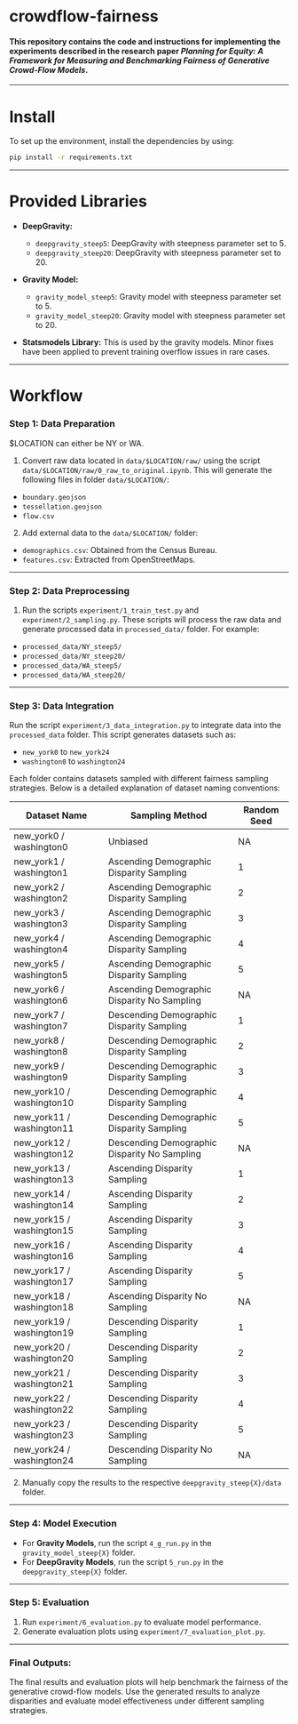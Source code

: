 # crowdflow-fairness
#### This repository contains the code and instructions for implementing the experiments described in the research paper *Planning for Equity: A Framework for Measuring and Benchmarking Fairness of Generative Crowd-Flow Models*.

---
# Install 
To set up the environment, install the dependencies by using: 
```bash
pip install -r requirements.txt
```
---


# Provided Libraries
- **DeepGravity:**
  - `deepgravity_steep5`: DeepGravity with steepness parameter set to 5.
  - `deepgravity_steep20`: DeepGravity with steepness parameter set to 20.

- **Gravity Model:**
  - `gravity_model_steep5`: Gravity model with steepness parameter set to 5.
  - `gravity_model_steep20`: Gravity model with steepness parameter set to 20.

- **Statsmodels Library:** This is used by the gravity models. Minor fixes have been applied to prevent training overflow issues in rare cases.

---

# Workflow

### Step 1: Data Preparation
$LOCATION can either be NY or WA. 
1. Convert raw data located in `data/$LOCATION/raw/` using the script `data/$LOCATION/raw/0_raw_to_original.ipynb`.
This will generate the following files in folder `data/$LOCATION/`:
- `boundary.geojson`
- `tessellation.geojson`
- `flow.csv`

2. Add external data to the `data/$LOCATION/` folder:
- `demographics.csv`: Obtained from the Census Bureau.
- `features.csv`: Extracted from OpenStreetMaps.

---

### Step 2: Data Preprocessing
1. Run the scripts `experiment/1_train_test.py` and `experiment/2_sampling.py`.
These scripts will process the raw data and generate processed data in `processed_data/` folder. 
For example:
- `processed_data/NY_steep5/`
- `processed_data/NY_steep20/`
- `processed_data/WA_steep5/`
- `processed_data/WA_steep20/`

---


### Step 3: Data Integration
Run the script `experiment/3_data_integration.py` to integrate data into the `processed_data` folder. This script generates datasets such as:
- `new_york0` to `new_york24`
- `washington0` to `washington24`

Each folder contains datasets sampled with different fairness sampling strategies. Below is a detailed explanation of dataset naming conventions:

| Dataset Name         | Sampling Method                                | Random Seed |
|----------------------|-----------------------------------------------|-------------|
| new_york0 / washington0 | Unbiased                                      | NA          |
| new_york1 / washington1 | Ascending Demographic Disparity Sampling      | 1           |
| new_york2 / washington2 | Ascending Demographic Disparity Sampling      | 2           |
| new_york3 / washington3 | Ascending Demographic Disparity Sampling      | 3           |
| new_york4 / washington4 | Ascending Demographic Disparity Sampling      | 4           |
| new_york5 / washington5 | Ascending Demographic Disparity Sampling      | 5           |
| new_york6 / washington6 | Ascending Demographic Disparity No Sampling   | NA          |
| new_york7 / washington7 | Descending Demographic Disparity Sampling     | 1           |
| new_york8 / washington8 | Descending Demographic Disparity Sampling     | 2           |
| new_york9 / washington9 | Descending Demographic Disparity Sampling     | 3           |
| new_york10 / washington10 | Descending Demographic Disparity Sampling   | 4           |
| new_york11 / washington11 | Descending Demographic Disparity Sampling   | 5           |
| new_york12 / washington12 | Descending Demographic Disparity No Sampling | NA          |
| new_york13 / washington13 | Ascending Disparity Sampling                 | 1           |
| new_york14 / washington14 | Ascending Disparity Sampling                 | 2           |
| new_york15 / washington15 | Ascending Disparity Sampling                 | 3           |
| new_york16 / washington16 | Ascending Disparity Sampling                 | 4           |
| new_york17 / washington17 | Ascending Disparity Sampling                 | 5           |
| new_york18 / washington18 | Ascending Disparity No Sampling              | NA          |
| new_york19 / washington19 | Descending Disparity Sampling                | 1           |
| new_york20 / washington20 | Descending Disparity Sampling                | 2           |
| new_york21 / washington21 | Descending Disparity Sampling                | 3           |
| new_york22 / washington22 | Descending Disparity Sampling                | 4           |
| new_york23 / washington23 | Descending Disparity Sampling                | 5           |
| new_york24 / washington24 | Descending Disparity No Sampling             | NA          |



2. Manually copy the results to the respective `deepgravity_steep{X}/data` folder.

---


### Step 4: Model Execution
- For **Gravity Models**, run the script `4_g_run.py` in the `gravity_model_steep{X}` folder.
- For **DeepGravity Models**, run the script `5_run.py` in the `deepgravity_steep{X}` folder.

---

### Step 5: Evaluation
1. Run `experiment/6_evaluation.py` to evaluate model performance.
2. Generate evaluation plots using `experiment/7_evaluation_plot.py`.
---

### Final Outputs:
The final results and evaluation plots will help benchmark the fairness of the generative crowd-flow models. Use the generated results to analyze disparities and evaluate model effectiveness under different sampling strategies.


